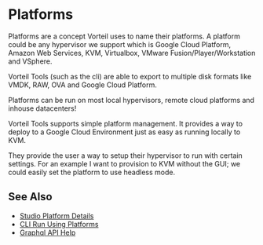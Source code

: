 # Platforms

Platforms are a concept Vorteil uses to name their platforms. A platform could be any hypervisor we support which is Google Cloud Platform, Amazon Web Services, KVM, Virtualbox,  VMware Fusion/Player/Workstation and VSphere.

Vorteil Tools (such as the cli) are able to export to multiple disk formats like  VMDK, RAW, OVA and Google Cloud Platform.

Platforms can be run on most local hypervisors, remote cloud platforms and inhouse datacenters!

Vorteil Tools supports simple platform management. It provides a way to deploy to a Google Cloud Environment just as easy as running locally to KVM.

They provide the user a way to setup their hypervisor to run with certain settings. For an example I want to provision to KVM without the GUI; we could easily set the platform to use headless mode.

## See Also
- [Studio Platform Details](../../../studio/platforms)
- [CLI Run Using Platforms](../../../studio/cli/general/run)
- [Graphql API Help](../../../api/graphql/graphql)